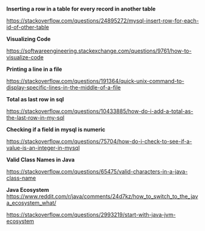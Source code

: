 **Inserting a row in a table for every record in another table**

https://stackoverflow.com/questions/24895272/mysql-insert-row-for-each-id-of-other-table

**Visualizing Code**

https://softwareengineering.stackexchange.com/questions/9761/how-to-visualize-code


**Printing a line in a file**

https://stackoverflow.com/questions/191364/quick-unix-command-to-display-specific-lines-in-the-middle-of-a-file

**Total as last row in sql**

https://stackoverflow.com/questions/10433885/how-do-i-add-a-total-as-the-last-row-in-my-sql

**Checking if a field in mysql is numeric**

https://stackoverflow.com/questions/75704/how-do-i-check-to-see-if-a-value-is-an-integer-in-mysql

**Valid Class Names in Java**

https://stackoverflow.com/questions/65475/valid-characters-in-a-java-class-name

**Java Ecosystem**
https://www.reddit.com/r/java/comments/24d7kz/how_to_switch_to_the_java_ecosystem_what/

https://stackoverflow.com/questions/2993219/start-with-java-jvm-ecosystem

